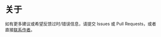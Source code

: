 <script setup>
import { VPTeamMembers } from 'vitepress/theme'

const members = [  
  {
    avatar: 'http://q2.qlogo.cn/headimg_dl?dst_uin=1836059252&spec=100',
    name: 'Jursin',
    title: '网站开发',
    links: [
      { icon: 'github', link: 'https://github.com/Jursin' },
      { icon: 'bilibili', link: 'https://space.bilibili.com/1575907920' }
    ]
  },
]
</script>


# 关于
<ArticleMetadata />

<VPTeamMembers size="small" :members="members" />

如有更多建议或希望反馈过时/错误信息，请提交 Issues 或  Pull Requests，或者直接[联系作者](https://blog.jursin.top)。